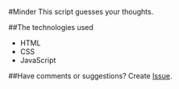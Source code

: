 #Minder
This script guesses your thoughts.

##The technologies used
* HTML
* CSS
* JavaScript

##Have comments or suggestions?
Create [Issue](https://github.com/Nytla/minder/issues).
